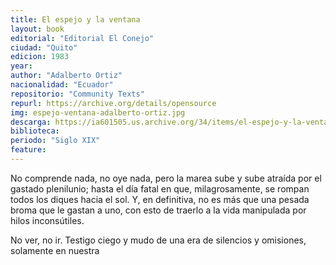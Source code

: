 ```yaml
---
title: El espejo y la ventana
layout: book
editorial: "Editorial El Conejo"
ciudad: "Quito"
edicion: 1983
year: 
author: "Adalberto Ortiz"
nacionalidad: "Ecuador"
repositorio: "Community Texts"
repurl: https://archive.org/details/opensource
img: espejo-ventana-adalberto-ortiz.jpg
descarga: https://ia601505.us.archive.org/34/items/el-espejo-y-la-ventana/El%20espejo%20y%20la%20ventana.pdf
biblioteca: 
periodo: "Siglo XIX"
feature: 
---
```

 

No comprende nada, no oye nada, pero la marea sube y sube atraída por el gastado plenilunio; hasta el día fatal en que, milagrosamente, se rompan todos los diques hacia el sol. Y, en definitiva, no es más que una pesada broma que le gastan a uno, con esto de traerlo a la vida manipulada por hilos inconsútiles.
 
No ver, no ir. Testigo ciego y mudo de una era de silencios y omisiones, solamente en nuestra 